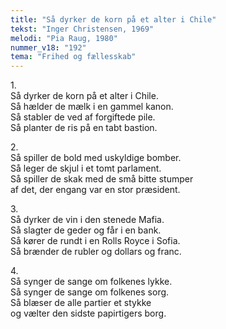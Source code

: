 ```yaml
---
title: "Så dyrker de korn på et alter i Chile"
tekst: "Inger Christensen, 1969"
melodi: "Pia Raug, 1980"
nummer_v18: "192"
tema: "Frihed og fællesskab"
---
```


1\.\
Så dyrker de korn på et alter i Chile.\
Så hælder de mælk i en gammel kanon.\
Så stabler de ved af forgiftede pile.\
Så planter de ris på en tabt bastion.

2\.\
Så spiller de bold med uskyldige bomber.\
Så leger de skjul i et tomt parlament.\
Så spiller de skak med de små bitte stumper\
af det, der engang var en stor præsident.

3\.\
Så dyrker de vin i den stenede Mafia.\
Så slagter de geder og får i en bank.\
Så kører de rundt i en Rolls Royce i Sofia.\
Så brænder de rubler og dollars og franc.

4\.\
Så synger de sange om folkenes lykke.\
Så synger de sange om folkenes sorg.\
Så blæser de alle partier et stykke\
og vælter den sidste papirtigers borg.